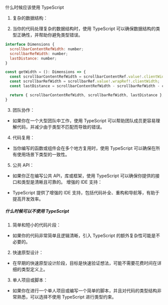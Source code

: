 什么时候应该使用 TypeScript
1. 复杂的数据结构：

2. 当你的代码处理复杂的数据结构时，使用 TypeScript 可以确保数据结构的类型正确性，并帮助你避免类型错误。
```javascript
interface Dimensions {
  scrollbarContentRefWidth: number;
  scrollbarRefWidth: number;
  lastDistance: number;
}

const getWidth = (): Dimensions => {
  const scrollbarContentRefWidth = scrollbarContentRef.value!.clientWidth;
  const scrollbarRefWidth = scrollbarRef.value!.wrapRef!.clientWidth;
  const lastDistance = scrollbarContentRefWidth - scrollbarRefWidth - currentScrollLeft;

  return { scrollbarContentRefWidth, scrollbarRefWidth, lastDistance };
}
```
3. 团队协作：

+ 如果你在一个大型团队中工作，使用 TypeScript 可以帮助团队成员更容易理解代码，并减少由于类型不匹配而导致的错误。


4. 代码复用：

+ 当你编写的函数或组件会在多个地方复用时，使用 TypeScript 可以确保在所有使用场景下类型的一致性。

5. 公共 API：

+ 如果你正在编写公共 API，库或框架，使用 TypeScript 可以确保你提供的接口和类型是清晰且可靠的。
增强的 IDE 支持：

+ TypeScript 提供了增强的 IDE 支持，包括代码补全、重构和导航等，有助于提高开发效率。
##### 什么时候可以不使用 TypeScript
1. 简单和短小的代码片段：

+ 如果你的代码非常简单且逻辑清晰，引入 TypeScript 的额外复杂性可能是不必要的。
2. 快速原型设计：

+ 在早期的快速原型设计阶段，目标是快速验证想法，可能不需要花费时间在详细的类型定义上。

3. 单人项目或脚本：

+ 如果你在进行一个单人项目或编写一个简单的脚本，并且对代码的类型结构非常熟悉，可以选择不使用 TypeScript 进行类型约束。
